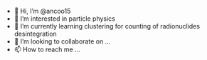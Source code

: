 - 👋 Hi, I’m @ancoo15
- 👀 I’m interested in particle physics
- 🌱 I’m currently learning clustering for counting of radionuclides desintegration 
- 💞️ I’m looking to collaborate on ...
- 📫 How to reach me ...

<!---
ancoo15/ancoo15 is a ✨ special ✨ repository because its `README.md` (this file) appears on your GitHub profile.
You can click the Preview link to take a look at your changes.
--->
